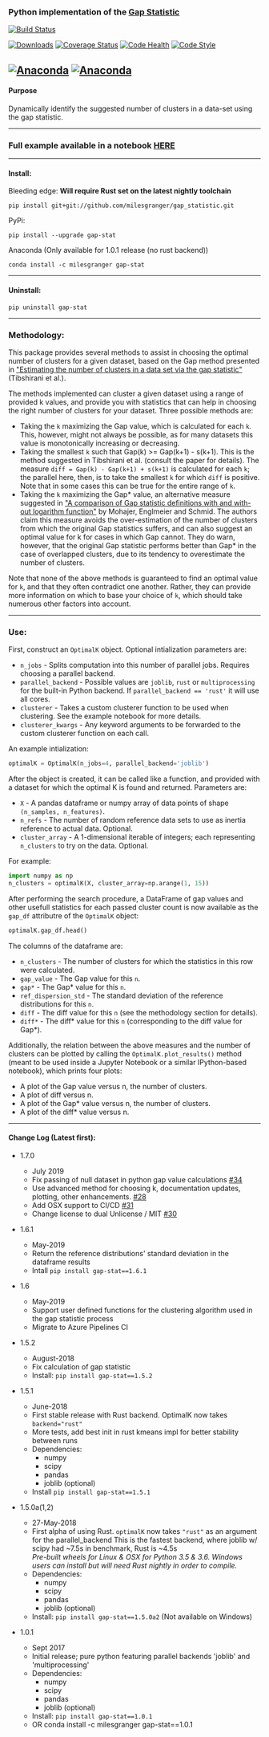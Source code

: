 
### Python implementation of the [Gap Statistic](http://www.web.stanford.edu/~hastie/Papers/gap.pdf)

[![Build Status](https://milesgranger.visualstudio.com/builds/_apis/build/status/gap_statistic-CI?branchName=master)](https://milesgranger.visualstudio.com/builds/_build/latest?definitionId=11&branchName=master)

[![Downloads](http://pepy.tech/badge/gap-stat)](http://pepy.tech/project/gap-stat)
[![Coverage Status](https://coveralls.io/repos/github/milesgranger/gap_statistic/badge.svg)](https://coveralls.io/github/milesgranger/gap_statistic)
[![Code Health](https://landscape.io/github/milesgranger/gap_statistic/master/landscape.svg?style=flat)](https://landscape.io/github/milesgranger/gap_statistic/master)
[![Code Style](https://img.shields.io/badge/code%20style-black-000000.svg)](https://github.com/python/black)


[![Anaconda](https://anaconda.org/milesgranger/gap-stat/badges/version.svg)](https://anaconda.org/milesgranger/gap-stat)
[![Anaconda](https://anaconda.org/milesgranger/gap-stat/badges/installer/conda.svg)](https://anaconda.org/milesgranger/gap-stat)
---
#### Purpose
Dynamically identify the suggested number of clusters in a data-set
using the gap statistic.

---

### Full example available in a notebook [HERE](Example.ipynb)

---
#### Install:  
Bleeding edge: **Will require Rust set on the latest nightly toolchain**
```commandline
pip install git+git://github.com/milesgranger/gap_statistic.git
```

PyPi:  
```commandline
pip install --upgrade gap-stat
```

Anaconda (Only available for 1.0.1 release (no rust backend))
```commandline
conda install -c milesgranger gap-stat
```

---
#### Uninstall:
```commandline
pip uninstall gap-stat
```

---

### Methodology:

This package provides several methods to assist in choosing the optimal number of clusters for a given dataset, based on the Gap method presented in ["Estimating the number of clusters in a data set via the gap statistic"](https://statweb.stanford.edu/~gwalther/gap) (Tibshirani et al.).

The methods implemented can cluster a given dataset using a range of provided k values, and provide you with statistics that can help in choosing the right number of clusters for your dataset. Three possible methods are:

  - Taking the `k` maximizing the Gap value, which is calculated for each `k`. This, however, might not always be possible, as for many datasets this value is monotonically increasing or decreasing.
  - Taking the smallest `k` such that Gap(k) >= Gap(k+1) - s(k+1). This is the method suggested in Tibshirani et al. (consult the paper for details). The measure `diff = Gap(k) - Gap(k+1) + s(k+1)` is calculated for each `k`; the parallel here, then, is to take the smallest `k` for which `diff` is positive. Note that in some cases this can be true for the entire range of `k`.
  - Taking the `k` maximizing the Gap\* value, an alternative measure suggested in ["A comparison of Gap statistic definitions with and
with-out logarithm function"](https://core.ac.uk/download/pdf/12172514.pdf) by Mohajer, Englmeier and Schmid. The authors claim this measure avoids the over-estimation of the number of clusters from which the original Gap statistics suffers, and can also suggest an optimal value for k for cases in which Gap cannot. They do warn, however, that the original Gap statistic performs better than Gap\* in the case of overlapped clusters, due to its tendency to overestimate the number of clusters.

Note that none of the above methods is guaranteed to find an optimal value for `k`, and that they often contradict one another. Rather, they can provide more information on which to base your choice of `k`, which should take numerous other factors into account.

---

### Use:

First, construct an `OptimalK` object. Optional intialization parameters are:

  - `n_jobs` - Splits computation into this number of parallel jobs. Requires choosing a parallel backend.
  - `parallel_backend` - Possible values are `joblib`, `rust` or `multiprocessing` for the built-in Python backend. If `parallel_backend == 'rust'` it will use all cores.
  - `clusterer` - Takes a custom clusterer function to be used when clustering. See the example notebook for more details.
  - `clusterer_kwargs` - Any keyword arguments to be forwarded to the custom clusterer function on each call.

An example intialization:
```python
optimalK = OptimalK(n_jobs=4, parallel_backend='joblib')
```


After the object is created, it can be called like a function, and provided with a dataset for which the optimal K is found and returned. Parameters are:

  - `X` - A pandas dataframe or numpy array of data points of shape `(n_samples, n_features)`.
  - `n_refs` - The number of random reference data sets to use as inertia reference to actual data. Optional.
  - `cluster_array` - A 1-dimensional iterable of integers; each representing `n_clusters` to try on the data. Optional.

For example:
```python
import numpy as np
n_clusters = optimalK(X, cluster_array=np.arange(1, 15))
```

After performing the search procedure, a DataFrame of gap values and other usefull statistics for  each passed cluster count is now available as the `gap_df` attributre of the `OptimalK` object:

```python
optimalK.gap_df.head()
```

The columns of the dataframe are:

  - `n_clusters` - The number of clusters for which the statistics in this row were calculated.
  - `gap_value` - The Gap value for this `n`.
  - `gap*` - The Gap\* value for this `n`.
  - `ref_dispersion_std` - The standard deviation of the reference distributions for this `n`.
  - `diff` - The diff value for this `n` (see the methodology section for details).
  - `diff*` - The diff\* value for this `n` (corresponding to the diff value for Gap\*).


Additionally, the relation between the above measures and the number of clusters can be plotted by calling the `OptimalK.plot_results()` method (meant to be used inside a Jupyter Notebook or a similar IPython-based notebook), which prints four plots:

  - A plot of the Gap value versus n, the number of clusters.
  - A plot of diff versus n.
  - A plot of the Gap\* value versus n, the number of clusters.
  - A plot of the diff\* value versus n.

---
#### Change Log (Latest first):

- 1.7.0
    - July 2019
    - Fix passing of null dataset in python gap value calculations [#34](https://github.com/milesgranger/gap_statistic/pull/34)
    - Use advanced method for choosing k, documentation updates, plotting, other enhancements. [#28](https://github.com/milesgranger/gap_statistic/pull/28)
    - Add OSX support to CI/CD [#31](https://github.com/milesgranger/gap_statistic/pull/31)
    - Change license to dual Unlicense / MIT [#30](https://github.com/milesgranger/gap_statistic/pull/30)
    
- 1.6.1
    - May-2019
    - Return the reference distributions' standard deviation in the dataframe results
    - Intall `pip install gap-stat==1.6.1`

- 1.6
    - May-2019
    - Support user defined functions for the clustering algorithm used in the gap statistic process
    - Migrate to Azure Pipelines CI

- 1.5.2
    - August-2018
    - Fix calculation of gap statistic
    - Install: `pip install gap-stat==1.5.2`

- 1.5.1
    - June-2018
    - First stable release with Rust backend. OptimalK now takes `backend="rust"`
    - More tests, add best init in rust kmeans impl for better stability between runs
    - Dependencies:
        - numpy
        - scipy
        - pandas
        - joblib (optional)
    - Install `pip install gap-stat==1.5.1`
    
- 1.5.0a(1,2)
    - 27-May-2018
    - First alpha of using Rust. `optimalK` now takes `"rust"` as an argument for the parallel_backend
      This is the fastest backend, where joblib w/ scipy had ~7.5s in benchmark, Rust is ~4.5s  
      *Pre-built wheels for Linux & OSX for Python 3.5 & 3.6. Windows users can install but will need
      Rust nightly in order to compile.*
    - Dependencies:
        - numpy
        - scipy
        - pandas
        - joblib (optional)
    - Install: `pip install gap-stat==1.5.0a2` (Not available on Windows)

- 1.0.1
    - Sept 2017 
    - Initial release; pure python featuring parallel backends 'joblib' and 'multiprocessing'
    - Dependencies: 
        - numpy
        - scipy
        - pandas
        - joblib (optional)
    - Install: `pip install gap-stat==1.0.1`
    - OR conda install -c milesgranger gap-stat==1.0.1
  

    

    

